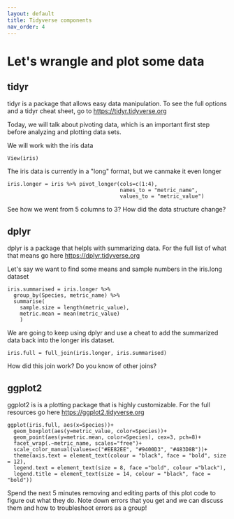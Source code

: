 ```yaml
---
layout: default
title: Tidyverse components
nav_order: 4
---
```


# Let's wrangle and plot some data

## tidyr

tidyr is a package that allows easy data manipulation. To see the full options and a tidyr cheat sheet, go to <https://tidyr.tidyverse.org>

Today, we will talk about pivoting data, which is an important first step before analyzing and plotting data sets.

We will work with the iris data

```{r}
View(iris)
```

The iris data is currently in a "long" format, but we canmake it even longer

```{r}
iris.longer = iris %>% pivot_longer(cols=c(1:4), 
                                    names_to = "metric_name",
                                    values_to = "metric_value")

```

See how we went from 5 columns to 3? How did the data structure change?

## dplyr

dplyr is a package that helpls with summarizing data. For the full list of what that means go here <https://dplyr.tidyverse.org>

Let's say we want to find some means and sample numbers in the iris.long dataset

```{r}
iris.summarised = iris.longer %>% 
  group_by(Species, metric_name) %>%
  summarise(
    sample.size = length(metric_value),
    metric.mean = mean(metric_value) 
    )
```

We are going to keep using dplyr and use a cheat to add the summarized data back into the longer iris dataset.

```{r}
iris.full = full_join(iris.longer, iris.summarised)

```

How did this join work? Do you know of other joins?

## ggplot2

ggplot2 is is a plotting package that is highly customizable. For the full resources go here <https://ggplot2.tidyverse.org>

```{r}
ggplot(iris.full, aes(x=Species))+
  geom_boxplot(aes(y=metric_value, color=Species))+
  geom_point(aes(y=metric.mean, color=Species), cex=3, pch=8)+
  facet_wrap(.~metric_name, scales="free")+
  scale_color_manual(values=c("#EE82EE", "#9400D3", "#483D8B"))+
  theme(axis.text = element_text(colour = "black", face = "bold", size = 12),
  legend.text = element_text(size = 8, face ="bold", colour ="black"),
  legend.title = element_text(size = 14, colour = "black", face = "bold"))
```

Spend the next 5 minutes removing and editing parts of this plot code to figure out what they do. 
Note down errors that you get and we can discuss them and how to troubleshoot errors as a group!
